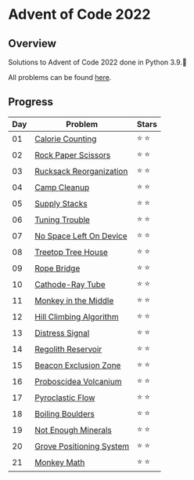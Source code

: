# Advent of Code 2022

## Overview

Solutions to Advent of Code 2022 done in Python 3.9.:evergreen_tree:

All problems can be found [here](https://adventofcode.com/2022).

## Progress
| Day | Problem | Stars |
| --- | --- | --- |
| 01 | [Calorie Counting](https://adventofcode.com/2022/day/1) | ⭐ ⭐ |
| 02 | [Rock Paper Scissors](https://adventofcode.com/2022/day/2) | ⭐ ⭐ |
| 03 | [Rucksack Reorganization](https://adventofcode.com/2022/day/3) | ⭐ ⭐ |
| 04 | [Camp Cleanup](https://adventofcode.com/2022/day/4) | ⭐ ⭐ |
| 05 | [Supply Stacks](https://adventofcode.com/2022/day/5) | ⭐ ⭐ |
| 06 | [Tuning Trouble](https://adventofcode.com/2022/day/6) | ⭐ ⭐ |
| 07 | [No Space Left On Device](https://adventofcode.com/2022/day/7) | ⭐ ⭐ |
| 08 | [Treetop Tree House](https://adventofcode.com/2022/day/8) | ⭐ ⭐ |
| 09 | [Rope Bridge](https://adventofcode.com/2022/day/9) | ⭐ ⭐ |
| 10 | [Cathode-Ray Tube](https://adventofcode.com/2022/day/10) | ⭐ ⭐ |
| 11 | [Monkey in the Middle](https://adventofcode.com/2022/day/11) | ⭐ ⭐ |
| 12 | [Hill Climbing Algorithm](https://adventofcode.com/2022/day/12) | ⭐ ⭐ |
| 13 | [Distress Signal](https://adventofcode.com/2022/day/13) | ⭐ ⭐ |
| 14 | [Regolith Reservoir](https://adventofcode.com/2022/day/14) | ⭐ ⭐ |
| 15 | [Beacon Exclusion Zone](https://adventofcode.com/2022/day/15) | ⭐ ⭐ |
| 16 | [Proboscidea Volcanium](https://adventofcode.com/2022/day/16) | ⭐ ⭐ |
| 17 | [Pyroclastic Flow](https://adventofcode.com/2022/day/17) | ⭐ ⭐ |
| 18 | [Boiling Boulders](https://adventofcode.com/2022/day/18) | ⭐ ⭐ |
| 19 | [Not Enough Minerals](https://adventofcode.com/2022/day/19) | ⭐ ⭐ |
| 20 | [Grove Positioning System](https://adventofcode.com/2022/day/20) | ⭐ ⭐ |
| 21 | [Monkey Math](https://adventofcode.com/2022/day/21) | ⭐ ⭐ |
